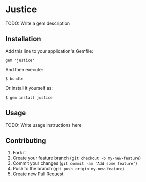 # Justice

TODO: Write a gem description

## Installation

Add this line to your application's Gemfile:

    gem 'justice'

And then execute:

    $ bundle

Or install it yourself as:

    $ gem install justice

## Usage

TODO: Write usage instructions here

## Contributing

1. Fork it
2. Create your feature branch (`git checkout -b my-new-feature`)
3. Commit your changes (`git commit -am 'Add some feature'`)
4. Push to the branch (`git push origin my-new-feature`)
5. Create new Pull Request
